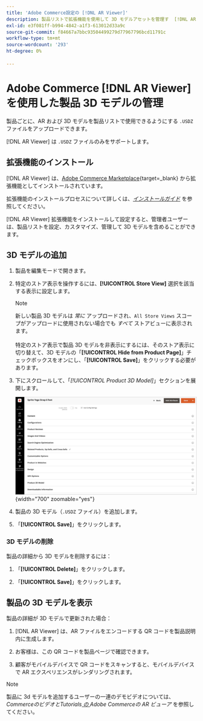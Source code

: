 ```yaml
---
title: 'Adobe Commerce設定の [!DNL AR Viewer]'
description: 製品リストで拡張機能を使用して 3D モデルアセットを管理す  [!DNL AR Viewer]  方法について説明します。
exl-id: e3f081ff-b994-4842-a1f3-613012d33a9c
source-git-commit: f84667a7bbc93504499279d77967796bcd11791c
workflow-type: tm+mt
source-wordcount: '293'
ht-degree: 0%

---
```


# Adobe Commerce [!DNL AR Viewer] を使用した製品 3D モデルの管理

製品ごとに、AR および 3D モデルを製品リストで使用できるようにする `.USDZ` ファイルをアップロードできます。

[!DNL AR Viewer] は `.USDZ` ファイルのみをサポートします。

## 拡張機能のインストール

[!DNL AR Viewer] は、[Adobe Commerce Marketplace](https://commercemarketplace.adobe.com/magento-module-arviewer.html){target=_blank} から拡張機能としてインストールされています。

拡張機能のインストールプロセスについて詳しくは、[_インストールガイド_](https://experienceleague.adobe.com/docs/commerce-operations/installation-guide/tutorials/extensions.html) を参照してください。

[!DNL AR Viewer] 拡張機能をインストールして設定すると、管理者ユーザーは、製品リストを設定、カスタマイズ、管理して 3D モデルを含めることができます。

## 3D モデルの追加

1. 製品を編集モードで開きます。

1. 特定のストア表示を操作するには、**[!UICONTROL Store View]** 選択を該当する表示に設定します。

   >[!NOTE]
   >
   >新しい製品 3D モデルは _常に_ アップロードされ、`All Store Views` スコープがアップロードに使用されない場合でも _すべて_ ストアビューに表示されます。 <br/><br/> 特定のストア表示で製品 3D モデルを非表示にするには、そのストア表示に切り替えて、3D モデルの「**[!UICONTROL Hide from Product Page]**」チェックボックスをオンにし、「**[!UICONTROL Save]**」をクリックする必要があります。

1. 下にスクロールして、「_[!UICONTROL Product 3D Model]_」セクションを展開します。

   ![ メニューポップアップ ](assets/ar-viewer-product-options.png){width="700" zoomable="yes"}

1. 製品の 3D モデル（`.USDZ` ファイル）を追加します。

1. 「**[!UICONTROL Save]**」をクリックします。

### 3D モデルの削除

製品の詳細から 3D モデルを削除するには：

1. 「**[!UICONTROL Delete]**」をクリックします。

1. 「**[!UICONTROL Save]**」をクリックします。

## 製品の 3D モデルを表示

製品の詳細が 3D モデルで更新された場合：

1. [!DNL AR Viewer] は、AR ファイルをエンコードする QR コードを製品説明内に生成します。

1. お客様は、この QR コードを製品ページで確認できます。

1. 顧客がモバイルデバイスで QR コードをスキャンすると、モバイルデバイスで AR エクスペリエンスがレンダリングされます。

>[!NOTE]
>
> 製品に 3d モデルを追加するユーザーの一連のデモビデオについては、_CommerceのビデオとTutorials[ の ](https://experienceleague.adobe.com/docs/commerce-learn/tutorials/catalog/augmented-reality.html)Adobe Commerceの AR ビューア_ を参照してください。
